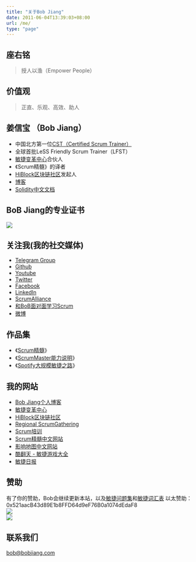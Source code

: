 ```yaml
---
title: "关于Bob Jiang"
date: 2011-06-04T13:39:03+08:00
url: /me/
type: "page"
---
```


## 座右铭
> 授人以渔（Empower People）

## 价值观
> 正直、乐观、高效、助人

## 姜信宝 （Bob Jiang）
- 中国北方第一位[CST（Certified Scrum Trainer）]((https://www.scrumalliance.org/community/profile/bjiang))
- 全球首批LeSS Friendly Scrum Trainer（LFST）
- [敏捷变革中心](https://www.c4at.cn/)合伙人
- 《Scrum精髓》的译者
- [HiBlock区块链社区](https://hiblock.net/)发起人
- [博客](https://www.bobjiang.com)
- [Solidity中文文档](https://solidity-cn.readthedocs.io/zh/develop/)

## BoB Jiang的专业证书
![](/images/bob-all-certs.jpg)

## 关注我(我的社交媒体)
- [Telegram Group](https://t.me/bobjiang123)
- [Github](https://github.com/bobjiang/)
- [Youtube](https://www.youtube.com/channel/UCY6l_ASrqbDks31hMFrtkYA)
- [Twitter](https://twitter.com/bobjiang123)
- [Facebook](https://www.facebook.com/jiangxb)
- [LinkedIn](https://www.linkedin.com/in/xinbaojiang/)
- [ScrumAlliance](https://www.scrumalliance.org/community/profile/bjiang)
- [和BoB面对面学习Scrum](https://appmopev1px9533.h5.xiaoeknow.com/homepage) 
- [微博](https://www.weibo.com/310653666/)

## 作品集
- 《[Scrum精髓](https://item.jd.com/11462889.html)》
- 《[ScrumMaster能力说明](https://bobjiang.com/8-stances-of-scrum-master/)》
- 《[Spotify大规模敏捷之路](https://bobjiang.com/blog/scaling-agile-spotify-with-tribes-squads-chapters-guilds)》


## 我的网站
- [Bob Jiang个人博客](https://www.bobjiang.com)
- [敏捷变革中心](https://www.c4at.cn/)
- [HiBlock区块链社区](https://hiblock.net/)
- [Regional ScrumGathering](http://scrumgatheringchina.com/)
- [Scrum培训](http://scrumtraining.cn/)
- [Scrum精髓中文网站](http://essentialscrum.cn/)
- [影响地图中文网站](https://impactmapping.cn/)
- [酷翻天 - 敏捷游戏大全](http://coolfunday.com/)
- [敏捷日报](http://agiledaily.net/)

## 赞助
有了你的赞助，Bob会继续更新本站，以及[敏捷问题集](/agile-faq-cn/)和[敏捷词汇表](/agile-glossaries-cn/)
以太赞助：0x521aacB43d89E1b8FFD64d9eF76B0a1074dEdaF8  
![](/images/wechat-payment.png)  
![](/images/alipay-payment.png)

## 联系我们

[bob@bobjiang.com](mailto:bob@bobjiang.com)
